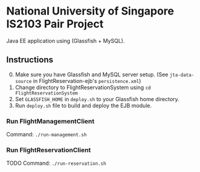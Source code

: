 # National University of Singapore IS2103 Pair Project

Java EE application using (Glassfish + MySQL).

## Instructions

 0. Make sure you have Glassfish and MySQL server setup. (See `jta-data-source` in FlightReservation-ejb's `persistence.xml`)
 1. Change directory to FlightReservationSystem using `cd FlightReservationSystem`
 2. Set `GLASSFISH_HOME` in `deploy.sh` to your Glassfish home directory.
 3. Run `deploy.sh` file to build and deploy the EJB module.

### Run FlightManagementClient

Command: `./run-management.sh`

### Run FlightReservationClient

TODO
Command: `./run-reservation.sh`